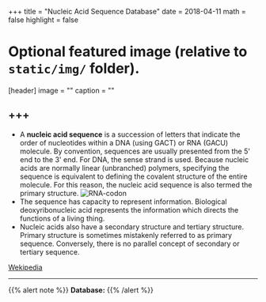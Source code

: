 +++
title = "Nucleic Acid Sequence Database"
date = 2018-04-11
math = false
highlight = false

# Optional featured image (relative to `static/img/` folder).
[header]
image = ""
caption = ""


+++
---
* A **nucleic acid sequence** is a succession of letters that indicate the order of nucleotides within a DNA (using GACT) or RNA (GACU) molecule. By convention, sequences are usually presented from the 5' end to the 3' end. For DNA, the sense strand is used. Because nucleic acids are normally linear (unbranched) polymers, specifying the sequence is equivalent to defining the covalent structure of the entire molecule. For this reason, the nucleic acid sequence is also termed the primary structure.
![RNA-codon](/img/database/RNA-codon.png) 
* The sequence has capacity to represent information. Biological deoxyribonucleic acid represents the information which directs the functions of a living thing.
* Nucleic acids also have a secondary structure and tertiary structure. Primary structure is sometimes mistakenly referred to as primary sequence. Conversely, there is no parallel concept of secondary or tertiary sequence.

[Wekipedia](https://en.wikipedia.org/wiki/Nucleic_acid_sequence)


---
{{% alert note %}}
**Database:**
{{% /alert %}}




             